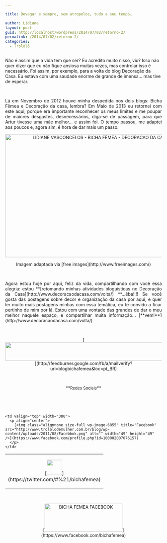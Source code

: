 ```yaml
---

title: Devagar e sempre, sem atropelos, tudo a seu tempo…

author: Lidiane
layout: post
guid: http://localhost/wordpress/2014/07/02/retorno-2/
permalink: /2014/07/02/retorno-2/
categories:
  - Trololó
---
```

Não é assim que a vida tem que ser? Eu acredito muito nisso, viu? Isso não quer dizer que eu não fique ansiosa muitas vezes, mas controlar isso é necessário. Foi assim, por exemplo, para a volta do blog Decoração da Casa. Eu estava com uma saudade enorme de grande de imensa… mas tive de esperar.

&nbsp;

<p style="text-align: justify;">
  Lá em Novembro de 2012 houve minha despedida nos dois blogs: Bicha Fêmea e Decoração da casa, lembra? Em Maio de 2013 eu retornei com este aqui, porque era importante reconhecer os meus limites e me poupar de maiores desgastes, desnecessários, diga-se de passagem, para que Artur tivesse uma mãe melhor… e assim foi. O tempo passou, me adaptei aos poucos e, agora sim, é hora de dar mais um passo.
</p>

<!--more-->

<p align="center">
  <a href="http://www.trololodemulher.com.br/blog/wp-content/uploads/2014/06/LIDIANE-VASCONCELOS-BICHA-FÊMEA-DECORACAO-DA-CASA.jpg"><img class="alignnone size-full wp-image-10143" src="http://www.trololodemulher.com.br/blog/wp-content/uploads/2014/06/LIDIANE-VASCONCELOS-BICHA-FÊMEA-DECORACAO-DA-CASA.jpg" alt="LIDIANE VASCONCELOS - BICHA FÊMEA - DECORACAO DA CASA" width="600" height="396" /></a>
</p>

<p align="center">
  Imagem adaptada via [free images](http://www.freeimages.com/) 
</p>

&nbsp;

<p style="text-align: justify;">
  Agora estou hoje por aqui, feliz da vida, compartilhando com você essa alegria: estou **[retomando minhas atividades bloguísticas no Decoração da Casa](http://www.decoracaodacasa.com/volta/) **…êba!!!! Se você gosta das postagens sobre decor e organização da casa por aqui, e quer ler muito mais postagens minhas com essa temática, eu te convido a ficar pertinho de mim por lá. Estou com uma vontade das grandes de dar o meu melhor naquele espaço, e compartilhar muita informação… [**vem!**](http://www.decoracaodacasa.com/volta/) 
</p>

&nbsp;

<p align="center">
  [<img class="alignnone size-full wp-image-8451" title="Assine o Bicha Fêmea grátis!" src="http://www.trololodemulher.com.br/blog/wp-content/uploads/2012/01/rodapé.png" alt="" width="600" height="59" />](http://feedburner.google.com/fb/a/mailverify?uri=blogbichafemea&loc=pt_BR) 
</p>

&nbsp;

<p align="center">
  **<span style="font-size: small;">Redes Sociais</span>**
</p>

&nbsp;

&nbsp;

<table border="0" width="600" cellspacing="0" cellpadding="2">
  <tr>
    <td valign="top" width="300">
      <p align="center">
        [<img class="alignnone size-full wp-image-6857" title="Twitter" src="http://www.trololodemulher.com.br/blog/wp-content/uploads/2011/08/Twitter.png" alt="" width="49" height="49" />](https://twitter.com/#%21/bichafemea) 
      </p>
    </td>
    
    <td valign="top" width="300">
      <p align="center">
        [<img class="alignnone size-full wp-image-6855" title="Facebook" src="http://www.trololodemulher.com.br/blog/wp-content/uploads/2011/08/Facebbok.png" alt="" width="49" height="49" />](https://www.facebook.com/profile.php?id=100002007076157) 
      </p>
    </td>
  </tr>
</table>

&nbsp;

<p style="text-align: center;">
  [<img class="alignnone size-full wp-image-9849" src="http://www.trololodemulher.com.br/blog/wp-content/uploads/2014/01/BICHA-FEMEA-FACEBOOK1.png" alt="BICHA FEMEA FACEBOOK" width="250" height="90" />](https://www.facebook.com/bichafemea) 
</p>
